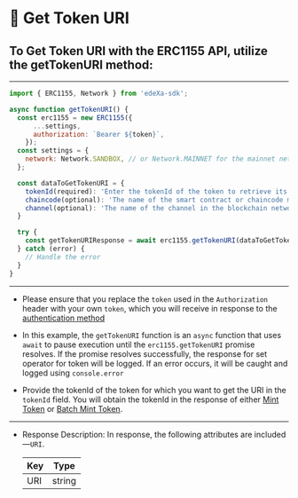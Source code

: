 # 📝 Get Token URI
## To Get Token URI with the ERC1155 API, utilize the getTokenURI method:

---

```SDK.js
import { ERC1155, Network } from 'edeXa-sdk';

async function getTokenURI() {
  const erc1155 = new ERC1155({
      ...settings,
      authorization: `Bearer ${token}`,
    });
  const settings = {
    network: Network.SANDBOX, // or Network.MAINNET for the mainnet network
  };

  const dataToGetTokenURI = {
    tokenId(required): 'Enter the tokenId of the token to retrieve its URL.',
    chaincode(optional): 'The name of the smart contract or chaincode managing the tokens',
    channel(optional): 'The name of the channel in the blockchain network'
  }

  try {
    const getTokenURIResponse = await erc1155.getTokenURI(dataToGetTokenURI);
  } catch (error) {
    // Handle the error
  }
}

```

---

- Please ensure that you replace the `token` used in the `Authorization` header with your own `token`, which you will receive in response to the [authentication method](./authenticate.md)
- In this example, the `getTokenURI` function is an `async` function that uses `await` to pause execution until the `erc1155.getTokenURI` promise resolves. If the promise resolves successfully, the response for set operator for token will be logged. If an error occurs, it will be caught and logged using `console.error`

- Provide the tokenId of the token for which you want to get the URI in the `tokenId` field. You will obtain the tokenId in the response of either [Mint Token](./mintToken.md) or [Batch Mint Token](./batchMintToken.md).

---

- Response Description: In response, the following attributes are included—`URI`.

  | Key       | Type   |
  | --------- | ------ |
  | URI       | string |  
